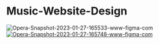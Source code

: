 # Music-Website-Design
<img src="https://i.ibb.co/tcpK9TK/Opera-Snapshot-2023-01-27-165533-www-figma-com.png" alt="Opera-Snapshot-2023-01-27-165533-www-figma-com" border="0">
<a href=""><img src="https://i.ibb.co/zQfzBZf/Opera-Snapshot-2023-01-27-165748-www-figma-com.png" alt="Opera-Snapshot-2023-01-27-165748-www-figma-com" border="0"></a>
